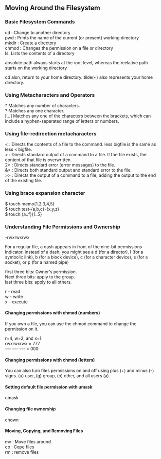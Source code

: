 ## Moving Around the Filesystem
### Basic Filesystem Commands

cd : Change to another directory\
pwd : Prints the name of the current (or present) working directory\
mkdir : Create a directory\
chmod : Changes the permission on a file or directory\
ls: Lists the contents of a directory

absolute path always starts at the root level, whereas the reelative path starts on the working directory

cd alon, return to your home directory. tilde(~) also represents your home directory.

### Using Metacharacters and Operators
\* Matches any number of characters.\
? Matches any one character.\
[...] Matches any one of the characters between the brackets, which can include a hyphen-separated range of letters or numbers.

### Using file-redirection metacharacters
 < : Directs the contents of a file to the command. less bigfile is the same as less < bigfile.\
 \> : Directs standard output of a command to a file. If the file exists, the content of that file is overwritten.\
 2> : Directs standard error (error messages) to the file.\
 &> : Directs both standard output and standard error to the file.\
 \>> : Directs the output of a command to a file, adding the output to the end of the existing file.

 ### Using brace expansion character
 \$ touch memo{1,2,3,4,5}\
 \$ touch test-{a,b,c}-{x,y,z}\
 $ touch {a..f}{1..5}

 ### Understanding File Permissions and Ownership
-rwxrwxrwx

For a regular file, a dash appears in front of the nine-bit permissions indicator. instead of a dash, you might see a d (for a director), l (for a symbolic link), b (for a block device), c (for a character device), s (for a socket), or p (for a named pipe)

first three bits: Owner's permission.\
Next three bits: apply to the group.\
last three bits: apply to all others.

r - read\
w - write\
x - execute

#### Changing permissions with chmod (numbers)
If you own a file, you can use the chmod command to change the permission on it.

r=4, w=2, and x=1\
rwxrwxrwx = 777\
\--- --- --- = 000

#### Changing permissions with chmod (letters)
You can also turn files permissions on and off using plus (+) and minus (-) signs. (u) user, (g) group, (o) other, and all users (a).

#### Setting default file permission with umask
umask

#### Changing file ownership
chown 

#### Moving, Copying, and Removing Files
mv : Move files around\
cp : Cope files\
rm : remove files

